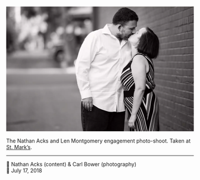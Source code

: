 ![Nathan and Len kissing in the alley next to St. Mark’s](assets/cd33cc31c6c5ed652e6f8075c91bec3d.webp)

The Nathan Acks and Len Montgomery engagement photo-shoot. Taken at [St. Mark’s](http://www.stmarkscoffeehouse.com/).

- - - -

<span aria-hidden="true">👥</span> Nathan Acks (content) & Carl Bower (photography)  
<span aria-hidden="true">📅</span> July 17, 2018
